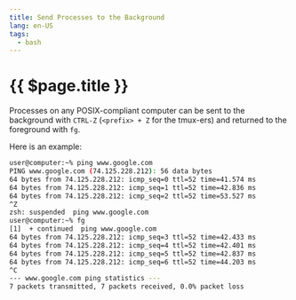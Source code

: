```yaml
---
title: Send Processes to the Background
lang: en-US
tags:
  - bash
---
```


# {{ $page.title }}

Processes on any POSIX-compliant computer can be sent to the background with `CTRL-Z` (`<prefix> + Z` for the tmux-ers) and returned to the foreground with `fg`.

Here is an example:

```bash
user@computer:~% ping www.google.com
PING www.google.com (74.125.228.212): 56 data bytes
64 bytes from 74.125.228.212: icmp_seq=0 ttl=52 time=41.574 ms
64 bytes from 74.125.228.212: icmp_seq=1 ttl=52 time=42.836 ms
64 bytes from 74.125.228.212: icmp_seq=2 ttl=52 time=53.527 ms
^Z
zsh: suspended  ping www.google.com
user@computer:~% fg
[1]  + continued  ping www.google.com
64 bytes from 74.125.228.212: icmp_seq=3 ttl=52 time=42.433 ms
64 bytes from 74.125.228.212: icmp_seq=4 ttl=52 time=42.401 ms
64 bytes from 74.125.228.212: icmp_seq=5 ttl=52 time=42.837 ms
64 bytes from 74.125.228.212: icmp_seq=6 ttl=52 time=44.203 ms
^C
--- www.google.com ping statistics ---
7 packets transmitted, 7 packets received, 0.0% packet loss
```
